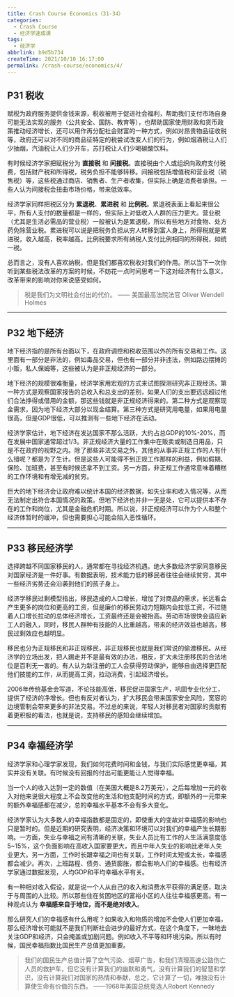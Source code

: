 ```yaml
---
title: Crash Course Economics（31-34）
categories:
  - Crash Course
  - 经济学速成课
tags:
  - 经济学
abbrlink: b9d5b734
createTime: 2021/10/10 16:17:00
permalink: /crash-course/economics/4/
---
```


## P31 税收

赋税为政府服务提供金钱来源，税收被用于促进社会福利，帮助我们支付市场自身可能无法实现的服务（公共安全、国防、教育等），也帮助国家使用财政和货币政策推动经济增长，还可以用作再分配社会财富的一种方式，例如对昂贵物品征收税等，政府还可以对不同的商品征特定的税尝试改变人们的行为，例如烟酒税让人们少抽烟，汽油税让人们少开车，苏打税让人们少喝碳酸饮料。

<!-- more -->

有时候经济学家把赋税分为 **直接税** 和 **间接税**。直接税由个人或组织向政府支付税费，包括财产税和所得税，税务负担不能够转移。间接税包括增值税和营业税（销售税）等，这些税通过商店、销售者、生产者收集，但实际上确是消费者承担。一些人认为间接税会扭曲市场价格，带来低效率。

经济学家同样把税区分为 **累退税**、**累进税** 和 **比例税**。累退税表面上看起来很公平，所有人支付的数量都是一样的，但实际上对低收入人群的压力更大。营业税（尤其是生活必需品的营业税）一般被认为是累退税，所以有些地方对食物、处方药免除营业税。累进税可以说是把税务负担从穷人转移到富人身上，所得税就是累进税，收入越高，税率越高。比例税要求所有纳税人支付比例相同的所得税，如统一税。

总而言之，没有人喜欢纳税，但是我们都喜欢税收对我们的作用。所以当下一次你听到某些税法改革的方案的时候，不妨花一点时间思考一下这对经济有什么意义，改革带来的影响对你来说感受如何。

> 税是我们为文明社会付出的代价。 —— 美国最高法院法官 Oliver Wendell Holmes

---


## P32 地下经济

地下经济指的是所有台面以下，在政府调控和税收范围以外的所有交易和工作。这里面有一部分是非法的，例如毒品交易，但也有一部分并非违法，例如路边摆摊的小贩，私人保姆等，这些被认为是非正规经济的一部分。

地下经济的规模很难衡量，经济学家用宏观的方式来试图探测研究非正规经济。第一种方式是观察国家报告的总收入和总支出的差别，如果人们的支出要远远超过他们合法挣得或借用的金额，那这些钱就是非正规经济得来的。第二种方式是观察现金需求，因为地下经济大部分以现金结算。第三种方式是研究用电量，如果用电量很高，但是GDP很低，可以推测有一些地下经济在活动。

经济学家估计，地下经济在发达国家不那么活跃，大约占总GDP的10%-20%，而在发展中国家通常超过1/3。非正规经济大量的工作集中在贩卖或制造日用品，只是不在政府的视野之内。除了那些非法交易之外，其他的从事非正规工作的人有什么错呢？都是为了生计。但是这些人可能得不到正规工作那样的利益，例如假期、保险、加班费，甚至有时候还拿不到工资。另一方面，非正规工作通常意味着糟糕的工作环境和有增无减的贫穷。

巨大的地下经济会让政府难以统计本国的经济数据，如失业率和收入情况等，从而无法制定出符合本国情况的政策。但地下经济也并非一无是处，它可以提供本不存在的工作和岗位，尤其是金融危机时期。所以说，非正规经济可以作为个人和整个经济体暂时的缓冲，但也需要担心可能会陷入恶性循环。

---


## P33 移民经济学

选择跨越不同国家移民的人，通常都在寻找经济机遇。绝大多数经济学家同意移民对国家经济是一件好事。有数据表明，技术能力低的移民者往往会继续贫穷，其中一些经济劣势还会沿袭到他们的孩子身上。

经济学移民过剩模型指出，移民造成的人口增长，增加了对商品的需求，长远看会产生更多的岗位和更高的工资，但是廉价的移民劳动力短期内会拉低工资，不过随着人口增长拉动的总体经济增长，工资最终还是会被抬高。劳动市场很快会适应新工人的融入，同时，移民人群种有技能的人比重越高，带来的经济效益也越高，移民过剩效应也越明显。

移民也分为正规移民和非正规移民，非正规移民也就是我们常说的偷渡移民。从经济学的立场出发，把人踢走并不是最有效的办法，相反，扩大未注册移民的合法地位是百利无一害的。有人认为新注册的工人会获得劳动保护，能够自由选择更匹配他们技能的工作，从而提高工资，拉动消费，引起经济增长。

2006年传统基金会写道，不论技能高低，移民促进国家生产，巩固专业化分工，提供了经济的净增长。但也有反对者认为，扩大移民会带来国家安全风险，宽容的边境管制会带来更多的非法交易。不过总的来说，年轻人对移民者对国家的贡献有着更积极的看法，也就是说，支持移民的感知会继续增加。

---


## P34 幸福经济学

经济学家和心理学家发现，我们如何花费时间和金钱，与我们实际感觉更幸福，其实并没有关联。有时候没有回报的付出可能更能让人觉得幸福。

当一个人的收入达到一定的数值（在美国大概是8.2万美元），之后每增加一元的收入对他来说很大程度上不会改变他的生活和他支配时间的方式，即额外的一元带来的额外幸福感都在减少，总的幸福水平基本不会有多大变化。

经济学家认为大多数人的幸福指数都是固定的，即使重大的变故对幸福感的影响也只是暂时的。但是近期的研究表明，经济决策和环境可以对我们的幸福产生长期影响。一方面，失业与幸福之间有清晰的关联，失业人员比有工作的人生活满意度低5~15%，这个负面影响在高收入国家要更大，而且中年人失业的影响比老年人失业更大。另一方面，工作时长跟幸福之间也有关联，工作时间太短或太长，幸福感都会减少。再次，上班路程、债务、通货膨胀，都会影响人们的幸福感。也有经济学家通过数据发现，人均GDP和平均幸福水平有关。

有一种相对收入假设，就是说一个人从自己的收入和消费水平获得的满足感，取决于与周围的人比较。所以那些住在贫困地区的富裕小区的人往往幸福感更高。有一种观点认为 **幸福感来自于地位，而不是绝对收入**。

那么研究人们的幸福感有什么用呢？如果收入和物质的增加不会使人们更加幸福，那么经济增长可能就不是我们判断社会进步的最好方式，在这个角度下，一昧地去关注GDP和经济，只会掩盖或加剧问题。例如收入不平等和环境污染。所以有时候，国民幸福指数比国民生产总值更加重要。

> 我们的国民生产总值计算了空气污染、烟草广告，和我们清理高速公路伤亡人员的救护车，但它没有计算我们的幽默和勇气，没有计算我们的智慧和学识，没有计算我们对国家的热情和奉献，总之，它计算了一切，唯独没有计算使生命有价值的东西。 ——1968年美国总统竞选人Robert Kennedy


